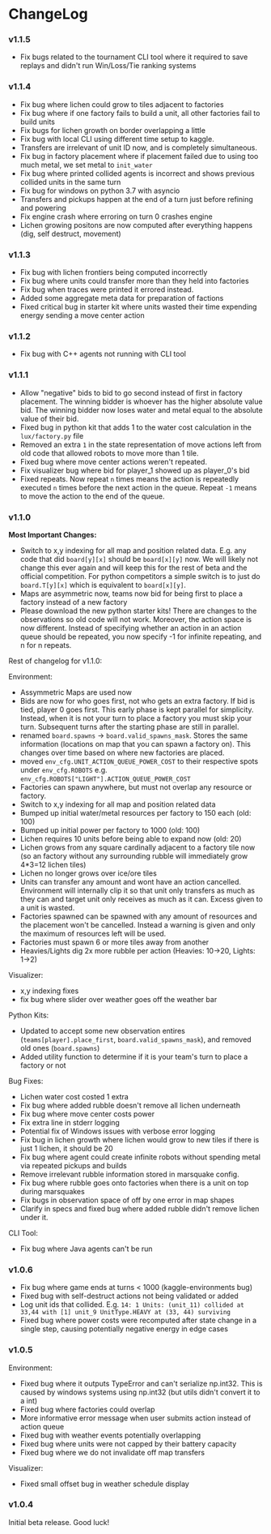# ChangeLog

### v1.1.5

- Fix bugs related to the tournament CLI tool where it required to save replays and didn't run Win/Loss/Tie ranking systems
### v1.1.4

- Fix bug where lichen could grow to tiles adjacent to factories
- Fix bug where if one factory fails to build a unit, all other factories fail to build units
- Fix bugs for lichen growth on border overlapping a little
- Fix bug with local CLI using different time setup to kaggle.
- Transfers are irrelevant of unit ID now, and is completely simultaneous.
- Fix bug in factory placement where if placement failed due to using too much metal, we set metal to `init_water`
- Fix bug where printed collided agents is incorrect and shows previous collided units in the same turn
- Fix bug for windows on python 3.7 with asyncio
- Transfers and pickups happen at the end of a turn just before refining and powering
- Fix engine crash where erroring on turn 0 crashes engine
- Lichen growing positons are now computed after everything happens (dig, self destruct, movement)
### v1.1.3

- Fix bug with lichen frontiers being computed incorrectly
- Fix bug where units could transfer more than they held into factories
- Fix bug when traces were printed it errored instead.
- Added some aggregate meta data for preparation of factions
- Fixed critical bug in starter kit where units wasted their time expending energy sending a move center action
### v1.1.2
- Fix bug with C++ agents not running with CLI tool

### v1.1.1

- Allow "negative" bids to bid to go second instead of first in factory placement. The winning bidder is whoever has the higher absolute value bid. The winning bidder now loses water and metal equal to the absolute value of their bid.
- Fixed bug in python kit that adds 1 to the water cost calculation in the `lux/factory.py` file
- Removed an extra `1` in the state representation of move actions left from old code that allowed robots to move more than 1 tile.
- Fixed bug where move center actions weren't repeated.
- Fix visualizer bug where bid for player_1 showed up as player_0's bid
- Fixed repeats. Now repeat `n` times means the action is repeatedly executed `n` times before the next action in the queue. Repeat `-1` means to move the action to the end of the queue.

### v1.1.0

**Most Important Changes:**
- Switch to x,y indexing for all map and position related data. E.g. any code that did `board[y][x]` should be `board[x][y]` now. We will likely not change this ever again and will keep this for the rest of beta and the official competition. For python competitors a simple switch is to just do `board.T[y][x]` which is equivalent to `board[x][y]`.
- Maps are asymmetric now, teams now bid for being first to place a factory instead of a new factory
- Please download the new python starter kits! There are changes to the observations so old code will not work. Moreover, the action space is now different. Instead of specifying whether an action in an action queue should be repeated, you now specify -1 for infinite repeating, and n for n repeats.

Rest of changelog for v1.1.0:

Environment:
- Assymmetric Maps are used now
- Bids are now for who goes first, not who gets an extra factory. If bid is tied, player 0 goes first. This early phase is kept parallel for simplicity. Instead, when it is not your turn to place a factory you must skip your turn. Subsequent turns after the starting phase are still in parallel.
- renamed `board.spawns` -> `board.valid_spawns_mask`. Stores the same information (locations on map that you can spawn a factory on). This changes over time based on where new factories are placed.
- moved `env_cfg.UNIT_ACTION_QUEUE_POWER_COST` to their respective spots under `env_cfg.ROBOTS` e.g. `env_cfg.ROBOTS["LIGHT"].ACTION_QUEUE_POWER_COST`
- Factories can spawn anywhere, but must not overlap any resource or factory.
- Switch to x,y indexing for all map and position related data
- Bumped up initial water/metal resources per factory to 150 each (old: 100)
- Bumped up initial power per factory to 1000 (old: 100)
- Lichen requires 10 units before being able to expand now (old: 20)
- Lichen grows from any square cardinally adjacent to a factory tile now (so an factory without any surrounding rubble will immediately grow 4*3=12 lichen tiles)
- Lichen no longer grows over ice/ore tiles
- Units can transfer any amount and wont have an action cancelled. Environment will internally clip it so that unit only transfers as much as they can and target unit only receives as much as it can. Excess given to a unit is wasted. 
- Factories spawned can be spawned with any amount of resources and the placement won't be cancelled. Instead a warning is given and only the maximum of resources left will be used.
- Factories must spawn 6 or more tiles away from another
- Heavies/Lights dig 2x more rubble per action (Heavies: 10->20, Lights: 1->2)

Visualizer:
- x,y indexing fixes
- fix bug where slider over weather goes off the weather bar

Python Kits:
- Updated to accept some new observation entires (`teams[player].place_first`, `board.valid_spawns_mask`), and removed old ones (`board.spawns`)
- Added utility function to determine if it is your team's turn to place a factory or not

Bug Fixes:
- Lichen water cost costed 1 extra
- Fix bug where added rubble doesn't remove all lichen underneath
- Fix bug where move center costs power
- Fix extra line in stderr logging
- Potential fix of Windows issues with verbose error logging
- Fix bug in lichen growth where lichen would grow to new tiles if there is just 1 lichen, it should be 20
- Fix bug where agent could create infinite robots without spending metal via repeated pickups and builds
- Remove irrelevant rubble information stored in marsquake config.
- Fix bug where rubble goes onto factories when there is a unit on top during marsquakes
- Fix bugs in observation space of off by one error in map shapes
- Clarify in specs and fixed bug where added rubble didn't remove lichen under it.

CLI Tool:
- Fix bug where Java agents can't be run

### v1.0.6
- Fix bug where game ends at turns < 1000 (kaggle-environments bug)
- Fixed bug with self-destruct actions not being validated or added
- Log unit ids that collided. E.g. `14: 1 Units: (unit_11) collided at 33,44 with [1] unit_9 UnitType.HEAVY at (33, 44) surviving`
- Fixed bug where power costs were recomputed after state change in a single step, causing potentially negative energy in edge cases

### v1.0.5

Environment:
- Fixed bug where it outputs TypeError and can't serialize np.int32. This is caused by windows systems using np.int32 (but utils didn't convert it to a int)
- Fixed bug where factories could overlap
- More informative error message when user submits action instead of action queue
- Fixed bug with weather events potentially overlapping
- Fixed bug where units were not capped by their battery capacity
- Fixed bug where we do not invalidate off map transfers

Visualizer:
- Fixed small offset bug in weather schedule display
### v1.0.4

Initial beta release. Good luck!